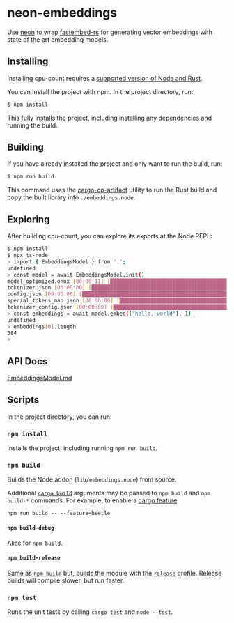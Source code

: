 # neon-embeddings

Use [neon](https://docs.rs/neon/latest/neon/) to wrap [fastembed-rs](https://docs.rs/fastembed/latest/fastembed/)
for generating vector embeddings with state of the art embedding models.

## Installing

Installing cpu-count requires a [supported version of Node and Rust](https://github.com/neon-bindings/neon#platform-support).

You can install the project with npm. In the project directory, run:

```sh
$ npm install
```

This fully installs the project, including installing any dependencies and running the build.

## Building

If you have already installed the project and only want to run the build, run:

```sh
$ npm run build
```

This command uses the [cargo-cp-artifact](https://github.com/neon-bindings/cargo-cp-artifact) utility to run the Rust build and copy the built library into `./embeddings.node`.

## Exploring

After building cpu-count, you can explore its exports at the Node REPL:

```sh
$ npm install
$ npx ts-node
> import { EmbeddingsModel } from '.';
undefined
> const model = await EmbeddingsModel.init()
model_optimized.onnx [00:00:11] [██████████████████████████████████████████████████████████] 63.39 MiB/63.39 MiB 5.54 MiB/s (0s)
tokenizer.json [00:00:00] [██████████████████████████████████████████████████████] 694.72 KiB/694.72 KiB 1.49 MiB/s (0s)
config.json [00:00:00] [████████████████████████████████████████████████████████████████████████████████] 706 B/706 B 6.37 KiB/s (0s)
special_tokens_map.json [00:00:00] [█████████████████████████████████████████████████] 695 B/695 B 6.43 KiB/s (0s)
tokenizer_config.json [00:00:00] [█████████████████████████████████████████████████████████] 1.21 KiB/1.21 KiB 11.23 KiB/s (0s)undefined
> const embeddings = await model.embed(["hello, world"], 1)
undefined
> embeddings[0].length
384
> 
```

## API Docs

[EmbeddingsModel.md](./docs/classes/EmbeddingsModel.md)


## Scripts

In the project directory, you can run:

### `npm install`

Installs the project, including running `npm run build`.

### `npm build`

Builds the Node addon (`lib/embeddings.node`) from source.

Additional [`cargo build`](https://doc.rust-lang.org/cargo/commands/cargo-build.html) arguments may be passed to `npm build` and `npm build-*` commands. For example, to enable a [cargo feature](https://doc.rust-lang.org/cargo/reference/features.html):

```
npm run build -- --feature=beetle
```

#### `npm build-debug`

Alias for `npm build`.

#### `npm build-release`

Same as [`npm build`](#npm-build) but, builds the module with the [`release`](https://doc.rust-lang.org/cargo/reference/profiles.html#release) profile. Release builds will compile slower, but run faster.

### `npm test`

Runs the unit tests by calling `cargo test` and `node --test`.
